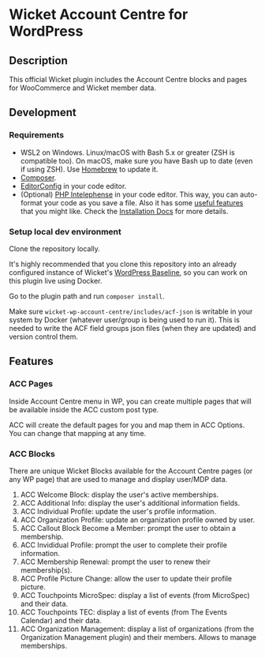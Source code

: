 # Wicket Account Centre for WordPress

## Description

This official Wicket plugin includes the Account Centre blocks and pages for WooCommerce and Wicket member data.

## Development

### Requirements

- WSL2 on Windows. Linux/macOS with Bash 5.x or greater (ZSH is compatible too). On macOS, make sure you have Bash up to date (even if using ZSH). Use [Homebrew](https://formulae.brew.sh/formula/bash) to update it.
- [Composer](https://getcomposer.org/).
- [EditorConfig](https://editorconfig.org/) in your code editor.
- (Optional) [PHP Intelephense](https://intelephense.com/) in your code editor. This way, you can auto-format your code as you save a file. Also it has some [useful features](https://github.com/bmewburn/intelephense-docs/blob/master/features.md) that you might like. Check the [Installation Docs](https://github.com/bmewburn/intelephense-docs/blob/master/installation.md) for more details.

### Setup local dev environment

Clone the repository locally.

It's highly recommended that you clone this repository into an already configured instance of Wicket's [WordPress Baseline](https://github.com/industrialdev/wordpress-baseline), so you can work on this plugin live using Docker.

Go to the plugin path and run `composer install`.

Make sure `wicket-wp-account-centre/includes/acf-json` is writable in your system by Docker (whatever user/group is being used to run it). This is needed to write the ACF field groups json files (when they are updated) and version control them.




## Features

### ACC Pages

Inside Account Centre menu in WP, you can create multiple pages that will be available inside the ACC custom post type.

ACC will create the default pages for you and map them in ACC Options. You can change that mapping at any time.

### ACC Blocks

There are unique Wicket Blocks available for the Account Centre pages (or any WP page) that are used to manage and display user/MDP data.

1. ACC Welcome Block: display the user's active memberships.
2. ACC Additional Info: display the user's additional information fields.
3. ACC Individual Profile: update the user's profile information.
4. ACC Organization Profile: update an organization profile owned by user.
5. ACC Callout Block Become a Member: prompt the user to obtain a membership.
6. ACC Invididual Profile: prompt the user to complete their profile information.
7. ACC Membership Renewal: prompt the user to renew their membership(s).
8. ACC Profile Picture Change: allow the user to update their profile picture.
9. ACC Touchpoints MicroSpec: display a list of events (from MicroSpec) and their data.
10. ACC Touchpoints TEC: display a list of events (from The Events Calendar) and their data.
11. ACC Organization Management: display a list of organizations (from the Organization Management plugin) and their members. Allows to manage memberships.

